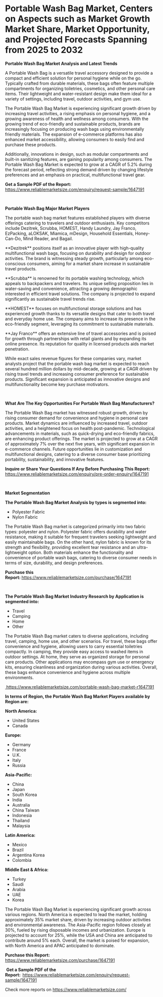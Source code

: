 <p><h1>Portable Wash Bag Market, Centers on Aspects such as Market Growth Market Share, Market Opportunity, and Projected Forecasts Spanning from 2025 to 2032</h1></p><p><strong>Portable Wash Bag Market Analysis and Latest Trends</strong></p>
<p><p>A Portable Wash Bag is a versatile travel accessory designed to provide a compact and efficient solution for personal hygiene while on the go. Typically crafted from durable materials, these bags often feature multiple compartments for organizing toiletries, cosmetics, and other personal care items. Their lightweight and water-resistant design make them ideal for a variety of settings, including travel, outdoor activities, and gym use.</p><p>The Portable Wash Bag Market is experiencing significant growth driven by increasing travel activities, a rising emphasis on personal hygiene, and a growing awareness of health and wellness among consumers. With the growing trend of eco-friendly and sustainable products, brands are increasingly focusing on producing wash bags using environmentally friendly materials. The expansion of e-commerce platforms has also enhanced market accessibility, allowing consumers to easily find and purchase these products.</p><p>Additionally, innovations in design, such as modular compartments and built-in sanitizing features, are gaining popularity among consumers. The Portable Wash Bag Market is expected to grow at a CAGR of 5.2% during the forecast period, reflecting strong demand driven by changing lifestyle preferences and an emphasis on practical, multifunctional travel gear.</p></p>
<p><strong>Get a Sample PDF of the Report:&nbsp;</strong> <a href="https://www.reliablemarketsize.com/enquiry/request-sample/1647191?utm_campaign=3564&utm_medium=2&utm_source=Github&utm_content=ia&utm_term=05042025&utm_id=portable-wash-bag">https://www.reliablemarketsize.com/enquiry/request-sample/1647191</a></p>
<p>&nbsp;</p>
<p><strong>Portable Wash Bag Major Market Players</strong></p>
<p><p>The portable wash bag market features established players with diverse offerings catering to travelers and outdoor enthusiasts. Key competitors include Dezitrek, Scrubba, HOMEST, Handy Laundry, Jay Franco, EzPacking, aLOKSAK, Miamica, mDesign, Household Essentials, Honey-Can-Do, Mind Reader, and Bagail.</p><p>**Dezitrek** positions itself as an innovative player with high-quality multifunctional wash bags, focusing on durability and design for outdoor activities. The brand is witnessing steady growth, particularly among eco-conscious consumers, aiming for a market share increase in sustainable travel products.</p><p>**Scrubba** is renowned for its portable washing technology, which appeals to backpackers and travelers. Its unique selling proposition lies in water-saving and convenience, attracting a growing demographic interested in efficient travel solutions. The company is projected to expand significantly as sustainable travel trends rise.</p><p>**HOMEST** focuses on multifunctional storage solutions and has experienced growth thanks to its versatile designs that cater to both travel and everyday home use. The company aims to increase its presence in the eco-friendly segment, leveraging its commitment to sustainable materials.</p><p>**Jay Franco** offers an extensive line of travel accessories and is poised for growth through partnerships with retail giants and by expanding its online presence. Its reputation for quality in licensed products aids market penetration.</p><p>While exact sales revenue figures for these companies vary, market analysts project that the portable wash bag market is expected to reach several hundred million dollars by mid-decade, growing at a CAGR driven by rising travel trends and increasing consumer preference for sustainable products. Significant expansion is anticipated as innovative designs and multifunctionality become key purchase motivators.</p></p>
<p>&nbsp;</p>
<p><strong>What Are The Key Opportunities For Portable Wash Bag Manufacturers?</strong></p>
<p><p>The Portable Wash Bag market has witnessed robust growth, driven by rising consumer demand for convenience and hygiene in personal care products. Market dynamics are influenced by increased travel, outdoor activities, and a heightened focus on health post-pandemic. Technological advancements in materials, such as quick-drying and eco-friendly fabrics, are enhancing product offerings. The market is projected to grow at a CAGR of approximately 7% over the next five years, with significant expansion in e-commerce channels. Future opportunities lie in customization and multifunctional designs, catering to a diverse consumer base prioritizing portability, sustainability, and innovative features.</p></p>
<p><strong>Inquire or Share Your Questions If Any Before Purchasing This Report:</strong> <a href="https://www.reliablemarketsize.com/enquiry/pre-order-enquiry/1647191?utm_campaign=3564&utm_medium=2&utm_source=Github&utm_content=ia&utm_term=05042025&utm_id=portable-wash-bag">https://www.reliablemarketsize.com/enquiry/pre-order-enquiry/1647191</a></p>
<p>&nbsp;</p>
<p><strong>Market Segmentation</strong></p>
<p><strong>The Portable Wash Bag Market Analysis by types is segmented into:</strong></p>
<p><ul><li>Polyester Fabric</li><li>Nylon Fabric</li></ul></p>
<p><p>The Portable Wash Bag market is categorized primarily into two fabric types: polyester and nylon. Polyester fabric offers durability and water resistance, making it suitable for frequent travelers seeking lightweight and easily maintainable bags. On the other hand, nylon fabric is known for its strength and flexibility, providing excellent tear resistance and an ultra-lightweight option. Both materials enhance the functionality and convenience of portable wash bags, catering to diverse consumer needs in terms of size, durability, and design preferences.</p></p>
<p><strong>Purchase this Report:&nbsp;</strong><a href="https://www.reliablemarketsize.com/purchase/1647191?utm_campaign=3564&utm_medium=2&utm_source=Github&utm_content=ia&utm_term=05042025&utm_id=portable-wash-bag">https://www.reliablemarketsize.com/purchase/1647191</a></p>
<p>&nbsp;</p>
<p><strong>The Portable Wash Bag Market Industry Research by Application is segmented into:</strong></p>
<p><ul><li>Travel</li><li>Camping</li><li>Home</li><li>Other</li></ul></p>
<p><p>The Portable Wash Bag market caters to diverse applications, including travel, camping, home use, and other scenarios. For travel, these bags offer convenience and hygiene, allowing users to carry essential toiletries compactly. In camping, they provide easy access to washed items in outdoor settings. At home, they serve as organized storage for personal care products. Other applications may encompass gym use or emergency kits, ensuring cleanliness and organization during various activities. Overall, these bags enhance convenience and hygiene across multiple environments.</p></p>
<p><a href="https://www.reliablemarketsize.com/portable-wash-bag-market-r1647191?utm_campaign=3564&utm_medium=2&utm_source=Github&utm_content=ia&utm_term=05042025&utm_id=portable-wash-bag">&nbsp;https://www.reliablemarketsize.com/portable-wash-bag-market-r1647191</a></p>
<p><strong>In terms of Region, the Portable Wash Bag Market Players available by Region are:</strong></p>
<p>
    <p> <strong> North America: </strong>
        <ul>
            <li>United States</li>
            <li>Canada</li>
        </ul>
        </p> 
    <p> <strong> Europe: </strong>
        <ul>
            <li>Germany</li>
            <li>France</li>
            <li>U.K.</li>
            <li>Italy</li>
            <li>Russia</li>
        </ul>
        </p> 
    <p> <strong> Asia-Pacific: </strong>
        <ul>
            <li>China</li>
            <li>Japan</li>
            <li>South Korea</li>
            <li>India</li>
            <li>Australia</li>
            <li>China Taiwan</li>
            <li>Indonesia</li>
            <li>Thailand</li>
            <li>Malaysia</li>
        </ul>
        </p> 
    <p> <strong> Latin America: </strong>
        <ul>
            <li>Mexico</li>
            <li>Brazil</li>
            <li>Argentina Korea</li>
            <li>Colombia</li>
        </ul>
        </p> 
    <p> <strong> Middle East & Africa: </strong>
        <ul>
            <li>Turkey</li>
            <li>Saudi</li>
            <li>Arabia</li>
            <li>UAE</li>
            <li>Korea</li>
        </ul>
    </p>
    </p>
<p><p>The Portable Wash Bag Market is experiencing significant growth across various regions. North America is expected to lead the market, holding approximately 35% market share, driven by increasing outdoor activities and environmental awareness. The Asia-Pacific region follows closely at 30%, fueled by rising disposable incomes and urbanization. Europe is projected to account for 25%, while the USA and China are anticipated to contribute around 5% each. Overall, the market is poised for expansion, with North America and APAC anticipated to dominate.</p></p>
<p><strong>Purchase this Report: </strong><a href="https://www.reliablemarketsize.com/purchase/1647191?utm_campaign=3564&utm_medium=2&utm_source=Github&utm_content=ia&utm_term=05042025&utm_id=portable-wash-bag">https://www.reliablemarketsize.com/purchase/1647191</a></p>
<p>&nbsp;<strong>Get a Sample PDF of the Report:&nbsp;&nbsp;</strong><a href="https://www.reliablemarketsize.com/enquiry/request-sample/1647191?utm_campaign=3564&utm_medium=2&utm_source=Github&utm_content=ia&utm_term=05042025&utm_id=portable-wash-bag">https://www.reliablemarketsize.com/enquiry/request-sample/1647191</a></p>
<p><strong></strong></p>
<p>Check more reports on <a href="https://www.reliablemarketsize.com/?utm_campaign=3564&utm_medium=2&utm_source=Github&utm_content=ia&utm_term=05042025&utm_id=portable-wash-bag">https://www.reliablemarketsize.com/</a></p>